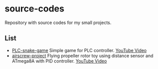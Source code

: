 # source-codes
Repository with source codes for my small projects.
## List
- [PLC-snake-game](https://github.com/KarolKonopka/source-codes/tree/master/PLC-snake-game) Simple game for PLC controller. [YouTube Video](https://youtu.be/LKsK82Ha4F8)
- [airscrew-project](#) Flying propeller rotor toy using distance sensor and ATmega8A with PID controller. [YouTube Video](https://youtu.be/Z91aZFCoRyM)
